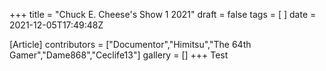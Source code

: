 +++
title = "Chuck E. Cheese's Show 1 2021"
draft = false
tags = [ ]
date = 2021-12-05T17:49:48Z

[Article]
contributors = ["Documentor","Himitsu","The 64th Gamer","Dame868","Ceclife13"]
gallery = []
+++
Test